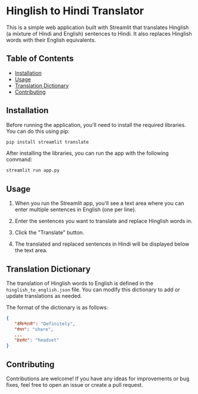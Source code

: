 # Hinglish to Hindi Translator

This is a simple web application built with Streamlit that translates Hinglish (a mixture of Hindi and English) sentences to Hindi. It also replaces Hinglish words with their English equivalents.

## Table of Contents

- [Installation](#installation)
- [Usage](#usage)
- [Translation Dictionary](#translation-dictionary)
- [Contributing](#contributing)

## Installation

Before running the application, you'll need to install the required libraries. You can do this using pip:

```bash
pip install streamlit translate
```

After installing the libraries, you can run the app with the following command:

```bash
streamlit run app.py
```

## Usage

1. When you run the Streamlit app, you'll see a text area where you can enter multiple sentences in English (one per line).

2. Enter the sentences you want to translate and replace Hinglish words in.

3. Click the "Translate" button.

4. The translated and replaced sentences in Hindi will be displayed below the text area.

## Translation Dictionary

The translation of Hinglish words to English is defined in the `hinglish_to_english.json` file. You can modify this dictionary to add or update translations as needed.

The format of the dictionary is as follows:

```json
{
   "डेफिनेटली": "Definitely",
   "शेयर": "share",
   ...
   "हेडसेट": "headset"
}
```

## Contributing

Contributions are welcome! If you have any ideas for improvements or bug fixes, feel free to open an issue or create a pull request.
